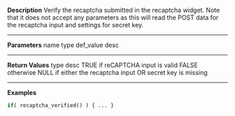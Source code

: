 **Description**
Verify the recaptcha submitted in the recaptcha widget. Note that it does not accept any parameters as this will read the POST data for the recaptcha input and settings for secret key.

--------
**Parameters**
name	type	def_value	desc


--------
**Return Values**
type	desc
TRUE	if reCAPTCHA input is valid
FALSE	otherwise
NULL	if either the recaptcha input OR secret key is missing

--------
**Examples**

```php
if( recaptcha_verified() ) { ... } 
```